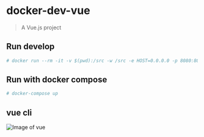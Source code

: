 # docker-dev-vue

> A Vue.js project

## Run develop

```bash
# docker run --rm -it -v $(pwd):/src -w /src -e HOST=0.0.0.0 -p 8080:8080 node:8.9.4 bash -c "npm install && npm run dev"
```

## Run with docker compose

```bash
# docker-compose up
```

## vue cli
![Image of vue](https://github.com/chihhunglin/docker-dev-vue/blob/master/docs/vue-cli.png)
